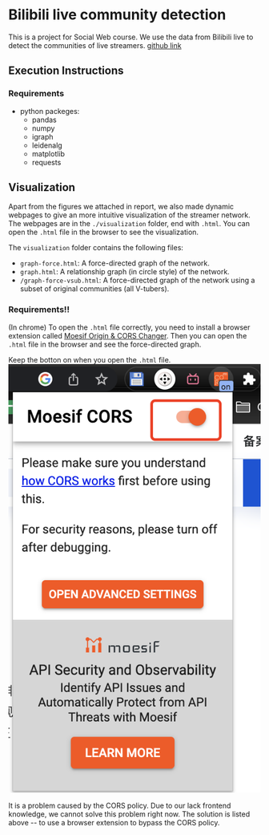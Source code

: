 # Bilibili live community detection

This is a project for Social Web course. We use the data from Bilibili live to detect the communities of live streamers. [github link](https://github.com/SummerXIATIAN/bili-community-detection)

## Execution Instructions

### Requirements
- python packeges:
    - pandas
    - numpy
    - igraph
    - leidenalg
    - matplotlib
    - requests

## Visualization
Apart from the figures we attached in report, we also made dynamic webpages to give an more intuitive visualization of the streamer network. The webpages are in the `./visualization` folder, end with `.html`. You can open the `.html` file in the browser to see the visualization.

The `visualization` folder contains the following files:
- `graph-force.html`: A force-directed graph of the network.
- `graph.html`: A relationship graph (in circle style) of the network.
- `/graph-force-vsub.html`: A force-directed graph of the network using a subset of original communities (all V-tubers).

### Requirements!!
(In chrome) To open the `.html` file correctly, you need to install a browser extension called [Moesif Origin & CORS Changer](https://chrome.google.com/webstore/detail/moesif-origin-cors-change/digfbfaphojjndkpccljibejjbppifbc). Then you can open the `.html` file in the browser and see the force-directed graph.

Keep the botton on when you open the `.html` file. ![img](https://raw.githubusercontent.com/SummerXIATIAN/bili-community-detection/master/testdata/cors.png)

It is a problem caused by the CORS policy. Due to our lack frontend knowledge, we cannot solve this problem right now. The solution is listed above -- to use a browser extension to bypass the CORS policy.




